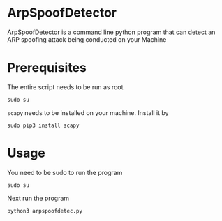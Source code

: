 # ArpSpoofDetector
ArpSpoofDetector is a command line python program that can detect an ARP spoofing attack being conducted on your Machine

# Prerequisites
The entire script needs to be run as root
```
sudo su
```
```scapy``` needs to be installed on your machine. Install it by
```
sudo pip3 install scapy
```

# Usage
You need to be sudo to run the program
```
sudo su
```
Next run the program
```
python3 arpspoofdetec.py
```

